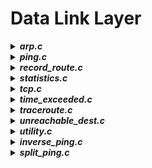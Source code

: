 # Data Link Layer
  <details> <summary> <b><i>arp.c</b></i> </summary>
  </details>
  <details> <summary> <b><i>ping.c</b></i> </summary>
  </details>
  <details> <summary> <b><i>record_route.c</b></i> </summary>
  </details>
  <details> <summary> <b><i>statistics.c</b></i> </summary>
  </details>
  <details> <summary> <b><i>tcp.c</b></i> </summary>
  </details>
  <details> <summary> <b><i>time_exceeded.c</b></i> </summary>
  </details>
  <details> <summary> <b><i>traceroute.c</b></i> </summary>
  </details>
  <details> <summary> <b><i>unreachable_dest.c</b></i> </summary>
  </details>
  <details> <summary> <b><i>utility.c</b></i> </summary>
  </details>
  <details> <summary> <b><i>inverse_ping.c</b></i> </summary>
  Program that analyses an ECHO request, sent by a remote node, and replies to it with an ECHO reply.<br>
  The program follows these steps:
  <ol>
  <li>It waits for an ECHO Request</li>
  <li>It receives the ECHO Request</li>
  <li>It sends the ECHO reply, following ICMP rules explained in <a href="https://tools.ietf.org/html/rfc792">RFC 792</a></li>
  <li>It ends the execution</li>
  </ol>
  The program execute the testing phase, by calling the command ping on a remote machine called <i>"lab"</i>.
  </details>
  <details><summary> <b><i>split_ping.c</b></i> </summary>
  The program works as a ping but splitting the ECHO request in 2 different IP packets:
  <ol>
  <li>With payload size of 16 bytes</li>
  <li>With payload of needed size</li>
  </ol>
  To program it, I used the fragmentation of IP datagrams (<a href="https://tools.ietf.org/html/rfc791#section-3.1">Section 3.1 of RFC 791</a>). 
  </details>
